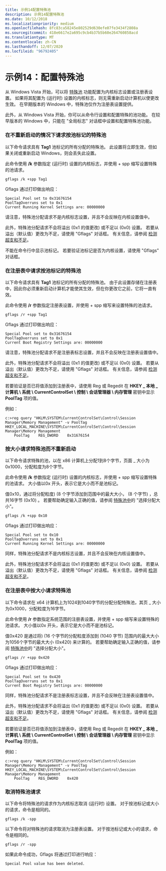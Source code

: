```yaml
---
title: 示例14配置特殊池
description: 示例14配置特殊池
ms.date: 10/12/2018
ms.localizationpriority: medium
ms.openlocfilehash: 8fc83ca58245e802529d630efe07fe3434f2808a
ms.sourcegitcommit: 418e6617e2a695c9cb4b37b5b60e264760858acd
ms.translationtype: MT
ms.contentlocale: zh-CN
ms.lasthandoff: 12/07/2020
ms.locfileid: "96792405"
---
```

# <a name="example-14-configuring-special-pool"></a>示例14：配置特殊池


从 Windows Vista 开始，可以将 [特殊池](special-pool.md) 功能配置为内核标志设置或注册表设置。 如果将其配置为 (运行时) 设置的内核标志，则无需重新启动计算机以使更改生效。 在早期版本的 Windows 中，特殊池仅作为注册表设置提供。

此外，从 Windows Vista 开始，你可以从命令行设置和配置特殊的池功能。 在较早版本的 Windows 中，只能在 "全局标志" 对话框中设置和配置特殊池功能。

### <a name="span-idrequest_special_pool_by_pool_tag_without_rebootingspanspan-idrequest_special_pool_by_pool_tag_without_rebootingspanrequest-special-pool-by-pool-tag-without-rebooting"></a><span id="request_special_pool_by_pool_tag_without_rebooting"></span><span id="REQUEST_SPECIAL_POOL_BY_POOL_TAG_WITHOUT_REBOOTING"></span>在不重新启动的情况下请求按池标记的特殊池

以下命令请求具有 **Tag1** 池标记的所有分配的特殊池。 此设置将立即生效，但如果关闭或重新启动 Windows，则会丢失此设置。

此命令使用 **/k** 参数指定 (运行时) 设置的内核标志，并使用 + spp 缩写设置特殊的池请求。

```console
gflags /k +spp Tag1
```

Gflags 通过打印做出响应：

```console
Special Pool set to 0x31676154
PoolTagOverruns set to 0x1
Current Running Kernel Settings are: 00000000
```

请注意，特殊池分配请求不是内核标志设置，并且不会反映在内核设置值中。

此外，特殊池分配请求不会将溢出 (0x1 的值更改) 或不足以 (0x0) 设置。 若要从溢出（默认值）更改为不足，请使用 "Gflags" 对话框。 有关信息，请参阅 [检测超支和不足](detecting-overruns-and-underruns.md)。

不能在命令行中显示池标记。 若要验证池标记是否为内核设置，请使用 "Gflags" 对话框。

### <a name="span-idrequest_special_pool_by_pool_tag_in_the_registryspanspan-idrequest_special_pool_by_pool_tag_in_the_registryspanrequest-special-pool-by-pool-tag-in-the-registry"></a><span id="request_special_pool_by_pool_tag_in_the_registry"></span><span id="REQUEST_SPECIAL_POOL_BY_POOL_TAG_IN_THE_REGISTRY"></span>在注册表中请求按池标记的特殊池

以下命令请求具有 **Tag1** 池标记的所有分配的特殊池。 由于此设置存储在注册表中，因此你必须重新启动计算机才能使其生效，但在你更改它之前，它将一直有效。

此命令使用 **/r** 参数指定注册表设置，并使用 + spp 缩写来设置特殊的池请求。

```console
gflags /r +spp Tag1
```

Gflags 通过打印做出响应：

```console
Special Pool set to 0x31676154
PoolTagOverruns set to 0x1
Current Boot Registry Settings are: 00000000
```

请注意，特殊池分配请求不是注册表标志设置，并且不会反映在注册表设置值中。

此外，特殊池分配请求不会将溢出 (0x1 的值更改) 或不足以 (0x0) 设置。 若要从溢出（默认值）更改为不足，请使用 "Gflags" 对话框。 有关信息，请参阅 [检测超支和不足](detecting-overruns-and-underruns.md)。

若要验证是否已将值添加到注册表中，请使用 Reg 或 Regedit 在 **HKEY \_ 本地 \_ 计算机 \\ 系统 \\ CurrentControlSet \\ 控制 \\ 会话管理器 \\ 内存管理** 密钥中显示 **PoolTag** 项的值。

例如：

```console
c:>reg query "HKLM\SYSTEM\CurrentControlSet\Control\Session Manager\Memory Management" -v PoolTag
HKEY_LOCAL_MACHINE\SYSTEM\CurrentControlSet\Control\Session Manager\Memory Management
    PoolTag    REG_DWORD    0x31676154
```

### <a name="span-idrequest_special_pool_by_size_without_rebootingspanspan-idrequest_special_pool_by_size_without_rebootingspanrequest-special-pool-by-size-without-rebooting"></a><span id="request_special_pool_by_size_without_rebooting"></span><span id="REQUEST_SPECIAL_POOL_BY_SIZE_WITHOUT_REBOOTING"></span>按大小请求特殊池而不重新启动

以下命令请求特殊的池，以在 x86 计算机上分配1到8个字节，页面 \_ 大小为0x1000，分配粒度为8个字节。

此命令使用 **/k** 参数指定 (运行时) 设置的内核标志，并使用 + spp 缩写设置特殊的池请求。 大小值以0x 开头，表示它是大小而不是池标记。

值0x10，通过将分配粒度)  (8 个字节添加到范围中的最大大小， (8 个字节) ，总共16字节 (0x10) 。 若要帮助确定输入正确的值，请参阅 [特殊池中](special-pool.md)的 "选择分配大小"。

```console
gflags /k +spp 0x10
```

Gflags 通过打印做出响应：

```console
Special Pool set to 0x10
PoolTagOverruns set to 0x1
Current Running Kernel Settings are: 00000000
```

同样，特殊池分配请求不是内核标志设置，并且不会反映在内核设置值中。

此外，特殊池分配请求不会将溢出 (0x1 的值更改) 或不足以 (0x0) 设置。 若要从溢出（默认值）更改为不足，请使用 "Gflags" 对话框。 有关信息，请参阅 [检测超支和不足](detecting-overruns-and-underruns.md)。

### <a name="span-idrequest_special_pool_by_size_in_the_registryspanspan-idrequest_special_pool_by_size_in_the_registryspanrequest-special-pool-by-size-in-the-registry"></a><span id="request_special_pool_by_size_in_the_registry"></span><span id="REQUEST_SPECIAL_POOL_BY_SIZE_IN_THE_REGISTRY"></span>在注册表中按大小请求特殊池

以下命令请求在 x64 计算机上为1024到1040字节的分配分配特殊池，其页 \_ 大小为0x1000，分配粒度为16字节。

此命令使用 **/r** 参数指定系统范围的注册表设置，并使用 + spp 缩写来设置特殊的池请求。 大小值以0x 开头，表示它是大小而不是池标记。

值0x420 是通过将)  (16 个字节的分配粒度添加到 (1040 字节) 范围内的最大大小为1056个字节的最大大小 (0x420) 来计算的。 若要帮助确定输入正确的值，请参阅 [特殊池中](special-pool.md)的 "选择分配大小"。

```console
gflags /r +spp 0x420
```

Gflags 通过打印做出响应：

```console
Special Pool set to 0x420
PoolTagOverruns set to 0x1
Current Boot Registry Settings are: 00000000
```

同样，特殊池分配请求不是注册表标志设置，并且不会反映在注册表设置值中。

此外，特殊池分配请求不会将溢出 (0x1 的值更改) 或不足以 (0x0) 设置。 若要从溢出（默认值）更改为不足，请使用 "Gflags" 对话框。 有关信息，请参阅 [检测超支和不足](detecting-overruns-and-underruns.md)。

若要验证是否已将值添加到注册表中，请使用 Reg 或 Regedit 在 **HKEY \_ 本地 \_ 计算机 \\ 系统 \\ CurrentControlSet \\ 控制 \\ 会话管理器 \\ 内存管理** 密钥中显示 **PoolTag** 项的值。

例如：

```console
c:>reg query "HKLM\SYSTEM\CurrentControlSet\Control\Session Manager\Memory Management" -v PoolTag
HKEY_LOCAL_MACHINE\SYSTEM\CurrentControlSet\Control\Session Manager\Memory Management
    PoolTag    REG_DWORD    0x420
```

### <a name="span-idcancel_a_special_pool_requestspanspan-idcancel_a_special_pool_requestspancancel-a-special-pool-request"></a><span id="cancel_a_special_pool_request"></span><span id="CANCEL_A_SPECIAL_POOL_REQUEST"></span>取消特殊池请求

以下命令将特殊池的请求作为内核标志取消 (运行时) 设置。 对于按池标记或大小的请求，命令是相同的。

```console
gflags /k -spp
```

以下命令将对特殊池的请求取消为注册表设置。 对于按池标记或大小的请求，命令是相同的。

```console
gflags /r -spp
```

如果此命令成功，Gflags 将通过打印进行响应：

```console
Special Pool value has been deleted.
```

 

 





